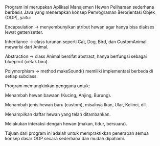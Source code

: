 Program ini merupakan Aplikasi Manajemen Hewan Peliharaan sederhana berbasis Java yang menerapkan konsep Pemrograman Berorientasi Objek (OOP), yaitu:

Encapsulation → menyembunyikan atribut hewan agar hanya bisa diakses lewat getter/setter.

Inheritance → class turunan seperti Cat, Dog, Bird, dan CustomAnimal mewarisi dari Animal.

Abstraction → class Animal bersifat abstract, hanya berfungsi sebagai blueprint (cetak biru).

Polymorphism → method makeSound() memiliki implementasi berbeda di setiap subclass.

Program memungkinkan pengguna untuk:

Menambah hewan bawaan (Kucing, Anjing, Burung).

Menambah jenis hewan baru (custom), misalnya Ikan, Ular, Kelinci, dll.

Menampilkan daftar hewan yang telah ditambahkan.

Melakukan interaksi dengan hewan (makan, tidur, bersuara).

Tujuan dari program ini adalah untuk mempraktikkan penerapan semua konsep dasar OOP secara sederhana dan mudah dipahami.
